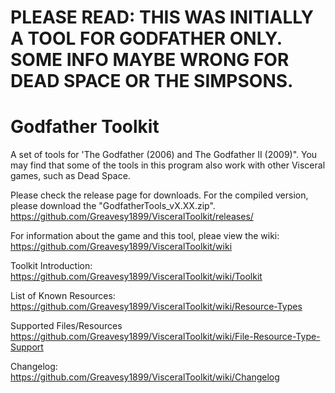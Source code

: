 # PLEASE READ: THIS WAS INITIALLY A TOOL FOR GODFATHER ONLY. SOME INFO MAYBE WRONG FOR DEAD SPACE OR THE SIMPSONS.
# Godfather Toolkit
A set of tools for 'The Godfather (2006) and The Godfather II (2009)". You may find that some of the tools in this program also work with other Visceral games, such as Dead Space.

Please check the release page for downloads. For the compiled version, please download the "GodfatherTools_vX.XX.zip". <br/>
https://github.com/Greavesy1899/VisceralToolkit/releases/

For information about the game and this tool, pleae view the wiki: <br/>
https://github.com/Greavesy1899/VisceralToolkit/wiki

Toolkit Introduction: <br/>
https://github.com/Greavesy1899/VisceralToolkit/wiki/Toolkit

List of Known Resources: <br/>
https://github.com/Greavesy1899/VisceralToolkit/wiki/Resource-Types

Supported Files/Resources <br/>
https://github.com/Greavesy1899/VisceralToolkit/wiki/File-Resource-Type-Support

Changelog: <br/>
https://github.com/Greavesy1899/VisceralToolkit/wiki/Changelog
